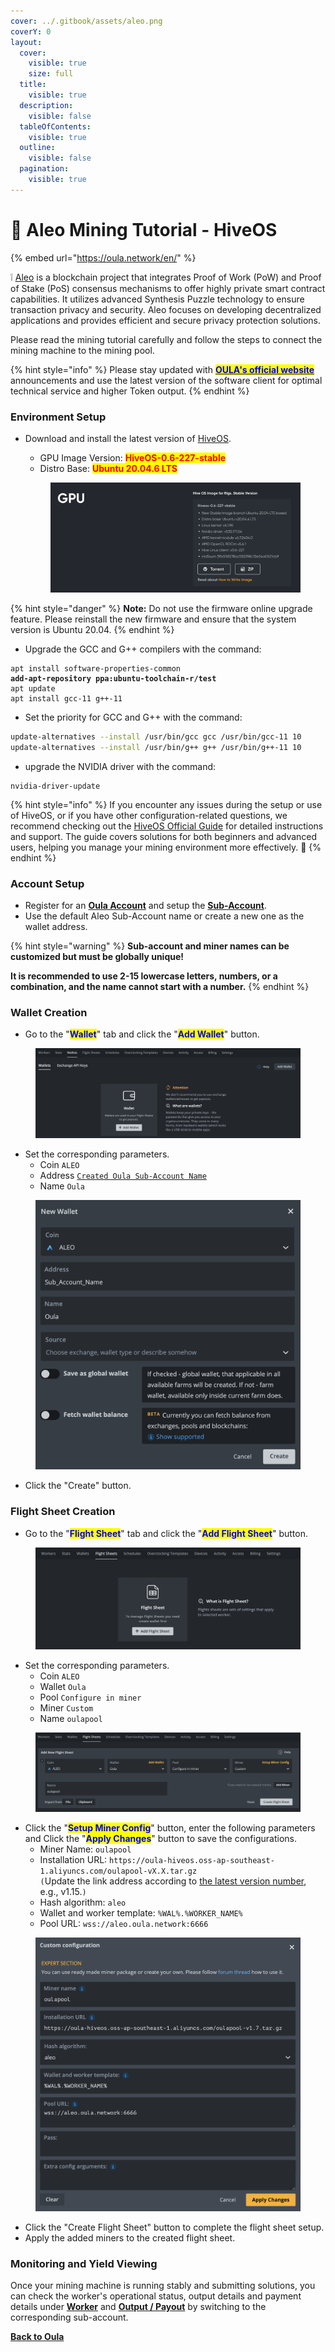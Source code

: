 ```yaml
---
cover: ../.gitbook/assets/aleo.png
coverY: 0
layout:
  cover:
    visible: true
    size: full
  title:
    visible: true
  description:
    visible: false
  tableOfContents:
    visible: true
  outline:
    visible: false
  pagination:
    visible: true
---
```


# 🤖 Aleo Mining Tutorial - HiveOS

{% embed url="https://oula.network/en/" %}

&#x20;❕ [Aleo](https://www.aleo.org/) is a blockchain project that integrates Proof of Work (PoW) and Proof of Stake (PoS) consensus mechanisms to offer highly private smart contract capabilities. It utilizes advanced Synthesis Puzzle technology to ensure transaction privacy and security. Aleo focuses on developing decentralized applications and provides efficient and secure privacy protection solutions.



Please read the mining tutorial carefully and follow the steps to connect the mining machine to the mining pool.

{% hint style="info" %}
Please stay updated with [<mark style="color:blue;">**OULA's official website**</mark>](https://oula.network/en) announcements and use the latest version of the software client for optimal technical service and higher Token output.
{% endhint %}

### **Environment Setup**

*   Download and install the latest version of [HiveOS](https://hiveon.com/install/).&#x20;

    * GPU Image Version: <mark style="color:red;">**HiveOS-0.6-227-stable**</mark>&#x20;
    * Distro Base: <mark style="color:red;">**Ubuntu 20.04.6 LTS**</mark>

    <figure><img src="../.gitbook/assets/image (1).png" alt=""><figcaption></figcaption></figure>

{% hint style="danger" %}
**Note:** Do not use the firmware online upgrade feature. Please reinstall the new firmware and ensure that the system version is Ubuntu 20.04.
{% endhint %}

* Upgrade the GCC and G++ compilers with the command:

<pre class="language-sh"><code class="lang-sh">apt install software-properties-common
<strong>add-apt-repository ppa:ubuntu-toolchain-r/test
</strong>apt update
apt install gcc-11 g++-11
</code></pre>

* Set the priority for GCC and G++ with the command:

```sh
update-alternatives --install /usr/bin/gcc gcc /usr/bin/gcc-11 10
update-alternatives --install /usr/bin/g++ g++ /usr/bin/g++-11 10
```

* upgrade the NVIDIA driver with the command:

```
nvidia-driver-update
```

{% hint style="info" %}
If you encounter any issues during the setup or use of HiveOS, or if you have other configuration-related questions, we recommend checking out the [HiveOS Official Guide](https://hiveon.com/knowledge-base/guides/) for detailed instructions and support. The guide covers solutions for both beginners and advanced users, helping you manage your mining environment more effectively. 📘
{% endhint %}

### **Account Setup**

* Register for an [**Oula Account**](https://oula.network/en/register) and setup the [**Sub-Account**](https://oula.network/en/pool/manager?tab=subAccount).
* Use the default Aleo Sub-Account name or create a new one as the wallet address.&#x20;

{% hint style="warning" %}
**Sub-account and miner names can be customized but must be globally unique!**&#x20;

**It is recommended to use 2-15 lowercase letters, numbers, or a combination, and the name cannot start with a number.**
{% endhint %}

### &#x20;Wallet Creation

* Go to the "<mark style="color:blue;">**Wallet**</mark>" tab and click the "<mark style="color:blue;">**Add Wallet**</mark>" button.

<figure><img src="../.gitbook/assets/image (3).png" alt=""><figcaption></figcaption></figure>

* Set the corresponding parameters.
  * Coin `ALEO`
  * Address [`Created Oula Sub-Account Name`](https://oula.network/en/pool/manager?tab=subAccount)
  * Name `Oula`

<figure><img src="../.gitbook/assets/image (10).png" alt=""><figcaption></figcaption></figure>

* Click the "Create" button.

### Flight Sheet Creation

* Go to the "<mark style="color:blue;">**Flight Sheet**</mark>" tab and click the "<mark style="color:blue;">**Add Flight Sheet**</mark>" button.

<figure><img src="../.gitbook/assets/image (5).png" alt=""><figcaption></figcaption></figure>

* Set the corresponding parameters.
  * Coin `ALEO`
  * Wallet `Oula`
  * Pool `Configure in miner`
  * Miner `Custom`
  * Name `oulapool`

<figure><img src="../.gitbook/assets/image (6).png" alt=""><figcaption></figcaption></figure>

* Click the "<mark style="color:blue;">**Setup Miner Config**</mark>" button, enter the following parameters and Click the "<mark style="color:blue;">**Apply Changes**</mark>" button to save the configurations.
  * Miner Name: `oulapool`
  * Installation URL: `https://oula-hiveos.oss-ap-southeast-1.aliyuncs.com/oulapool-vX.X.tar.gz`\
    `(`Update the link address according to [the latest version number](https://app.gitbook.com/s/yseWjqJcypCcEst0oC22/), e.g., v1.15.`)`
  * Hash algorithm: `aleo`
  * Wallet and worker template: `%WAL%.%WORKER_NAME%`
  * Pool URL: `wss://aleo.oula.network:6666`

<figure><img src="../.gitbook/assets/image (9).png" alt=""><figcaption></figcaption></figure>

* Click the "Create Flight Sheet" button to complete the flight sheet setup.
* Apply the added miners to the created flight sheet.

### **Monitoring and Yield Viewing**

Once your mining machine is running stably and submitting solutions, you can check the worker's operational status, output details and payment details under [**Worker**](https://oula.network/en/pool/manager?tab=miner) and [**Output / Payout**](https://oula.network/en/pool/manager?tab=output) by switching to the corresponding sub-account.





[**Back to Oula**](https://oula.network/en/login)
